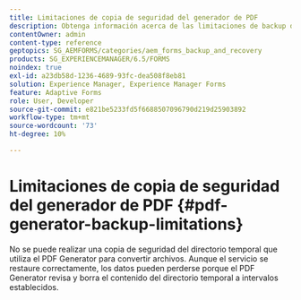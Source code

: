 ```yaml
---
title: Limitaciones de copia de seguridad del generador de PDF
description: Obtenga información acerca de las limitaciones de backup del PDF Generator. No se puede realizar una copia de seguridad del directorio temporal que utiliza el PDF Generator, ya que borra el contenido a intervalos establecidos.
contentOwner: admin
content-type: reference
geptopics: SG_AEMFORMS/categories/aem_forms_backup_and_recovery
products: SG_EXPERIENCEMANAGER/6.5/FORMS
noindex: true
exl-id: a23db58d-1236-4689-93fc-dea508f8eb81
solution: Experience Manager, Experience Manager Forms
feature: Adaptive Forms
role: User, Developer
source-git-commit: e821be5233fd5f6688507096790d219d25903892
workflow-type: tm+mt
source-wordcount: '73'
ht-degree: 10%

---
```


# Limitaciones de copia de seguridad del generador de PDF {#pdf-generator-backup-limitations}

No se puede realizar una copia de seguridad del directorio temporal que utiliza el PDF Generator para convertir archivos. Aunque el servicio se restaure correctamente, los datos pueden perderse porque el PDF Generator revisa y borra el contenido del directorio temporal a intervalos establecidos.

